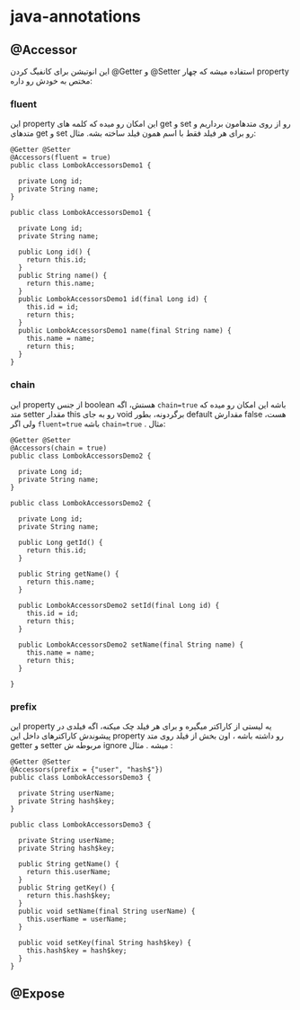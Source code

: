 # java-annotations
## @Accessor 
این انوتیشن برای کانفیگ کردن @Getter و @Setter استفاده میشه که چهار property مختص به خودش رو داره:
### fluent
این property این امکان رو میده که کلمه های get و set رو از روی متدهامون برداریم و متدهای get و set رو برای هر فیلد فقط با اسم همون فیلد ساخته بشه. مثال:
```
@Getter @Setter
@Accessors(fluent = true)
public class LombokAccessorsDemo1 {

  private Long id;
  private String name;
}
```

```
public class LombokAccessorsDemo1 {

  private Long id;
  private String name;

  public Long id() {
    return this.id;
  }
  public String name() {
    return this.name;
  }
  public LombokAccessorsDemo1 id(final Long id) {
    this.id = id;
    return this;
  }
  public LombokAccessorsDemo1 name(final String name) {
    this.name = name;
    return this;
  }
}
```

### chain
این property از جنس boolean هستش، اگه `chain=true` باشه این امکان رو میده که متد setter مقدار this رو به جای void برگردونه، بطور default مقدارش false هست، ولی اگر `fluent=true` باشه `chain=true`  . مثال:
```
@Getter @Setter
@Accessors(chain = true)
public class LombokAccessorsDemo2 {

  private Long id;
  private String name;
}
```
```
public class LombokAccessorsDemo2 {
  
  private Long id;
  private String name;

  public Long getId() {
    return this.id;
  }

  public String getName() {
    return this.name;
  }

  public LombokAccessorsDemo2 setId(final Long id) {
    this.id = id;
    return this;
  }

  public LombokAccessorsDemo2 setName(final String name) {
    this.name = name;
    return this;
  }

}
```

### prefix
این property یه لیستی از کاراکتر میگیره و برای هر فیلد چک میکنه، اگه فیلدی در پیشوندش کاراکترهای داخل این property رو داشته باشه ، اون بخش از فیلد روی متد getter و setter مربوطه ش ignore میشه . مثال :
```
@Getter @Setter
@Accessors(prefix = {"user", "hash$"})
public class LombokAccessorsDemo3 {

  private String userName;
  private String hash$key;  
}
```

```
public class LombokAccessorsDemo3 {

  private String userName;
  private String hash$key;

  public String getName() {
    return this.userName;
  }
  public String getKey() {
    return this.hash$key;
  }
  public void setName(final String userName) {
    this.userName = userName;
  }

  public void setKey(final String hash$key) {
    this.hash$key = hash$key;
  }
}
```

## @Expose

